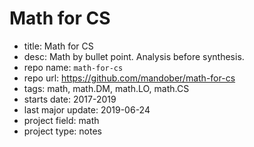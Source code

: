 # Math for CS

- title: Math for CS
- desc: Math by bullet point. Analysis before synthesis.
- repo name: `math-for-cs`
- repo url: https://github.com/mandober/math-for-cs
- tags: math, math.DM, math.LO, math.CS
- starts date: 2017-2019
- last major update: 2019-06-24
- project field: math 
- project type: notes
